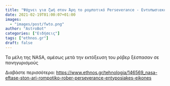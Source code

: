 ```yaml
---
title: "Ψάχνει για ζωή στον Άρη το ρομποτικό Perseverance - Εντυπωσιακές εικόνες"
date: 2021-02-19T01:00:07+01:00
images:
  - "images/post/fwto.png"
author: "AstroBot"
categories: ["Ειδήσεις"]
tags: ["ethnos.gr"]
draft: false
---
```


Τα μέλη της NASA, αμέσως μετά την εκτόξευση του ρόβερ ξέσπασαν σε πανηγυρισμούς

Διαβάστε περισσότερα: https://www.ethnos.gr/tehnologia/146569_nasa-eftase-ston-ari-rompotiko-rober-perseverance-entyposiakes-eikones
